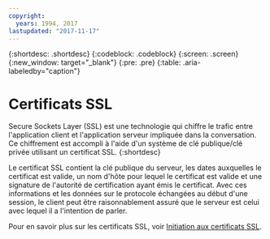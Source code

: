 ```yaml
---
copyright:
  years: 1994, 2017
lastupdated: "2017-11-17"
---
```


{:shortdesc: .shortdesc}
{:codeblock: .codeblock}
{:screen: .screen}
{:new_window: target="_blank"}
{:pre: .pre}
{:table: .aria-labeledby="caption"}

# Certificats SSL
Secure Sockets Layer (SSL) est une technologie qui chiffre le trafic entre l'application client et l'application serveur impliquée dans la conversation. Ce chiffrement est accompli à l'aide d'un système de clé publique/clé privée utilisant un certificat SSL.
{:shortdesc}

Le certificat SSL contient la clé publique du serveur, les dates auxquelles le certificat est valide, un nom d'hôte pour lequel le certificat est valide et une signature de l'autorité de certification ayant émis le certificat. Avec ces informations et les données sur le protocole échangées au début d'une session, le client peut être raisonnablement assuré que le serveur est celui avec lequel il a l'intention de parler. 

Pour en savoir plus sur les certificats SSL, voir [Initiation aux certificats SSL](/docs/infrastructure/ssl-certificates/index.html).
